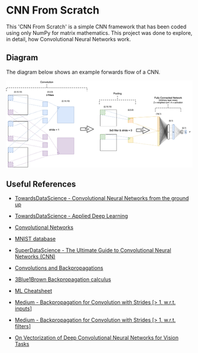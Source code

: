 # CNN From Scratch

This 'CNN From Scratch' is a simple CNN framework that has been coded using only NumPy for matrix mathematics. This project was done to explore, in detail, how Convolutional Neural Networks work.

## Diagram

The diagram below shows an example forwards flow of a CNN.

![CNN Forwards](./imgs/CNN_Forwards.png)


## Useful References

 - [TowardsDataScience - Convolutional Neural Networks from the ground up](https://towardsdatascience.com/convolutional-neural-networks-from-the-ground-up-c67bb41454e1)

 - [TowardsDataScience - Applied Deep Learning](https://towardsdatascience.com/applied-deep-learning-part-4-convolutional-neural-networks-584bc134c1e2)

 - [Convolutional Networks](https://cs231n.github.io/convolutional-networks/)

 - [MNIST database](http://yann.lecun.com/exdb/mnist/)

 - [SuperDataScience - The Ultimate Guide to Convolutional Neural Networks (CNN)](https://www.superdatascience.com/blogs/the-ultimate-guide-to-convolutional-neural-networks-cnn)
 
 - [Convolutions and Backpropagations](https://medium.com/@pavisj/convolutions-and-backpropagations-46026a8f5d2c)
 
 - [3Blue1Brown Backpropagation calculus](https://www.youtube.com/watch?v=tIeHLnjs5U8)

- [ML Cheatsheet](https://ml-cheatsheet.readthedocs.io)

- [Medium - Backpropagation for Convolution with Strides [> 1, w.r.t. inputs]](https://medium.com/@mayank.utexas/backpropagation-for-convolution-with-strides-8137e4fc2710)

- [Medium - Backpropagation for Convolution with Strides [> 1, w.r.t. filters]](https://medium.com/@mayank.utexas/backpropagation-for-convolution-with-strides-fb2f2efc4faa)

- [On Vectorization of Deep Convolutional Neural Networks for Vision Tasks](http://lxu.me/mypapers/vcnn_aaai15.pdf)

